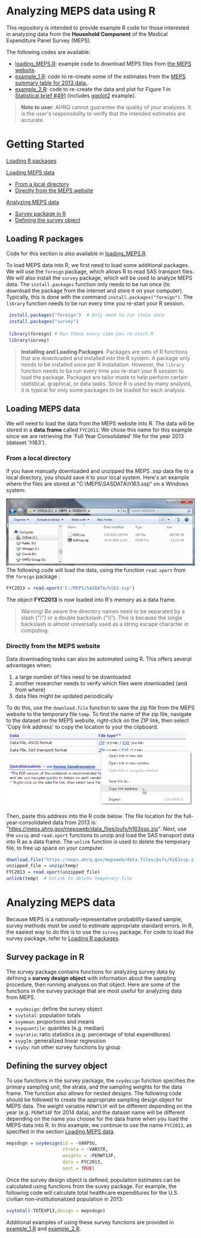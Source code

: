 # Analyzing MEPS data using R

This repository is intended to provide example R code for those interested in analyzing data from the **Household Component** of the Medical Expenditure Panel Survey (MEPS). 

The following codes are available:
* [loading_MEPS.R](loading_MEPS.R): example code to download MEPS files from [the MEPS website](https://meps.ahrq.gov/mepsweb/data_stats/download_data_files.jsp).
* [example_1.R](example_1.R): code to re-create some of the estimates from the [MEPS summary table for 2013 data.](https://meps.ahrq.gov/mepsweb/data_stats/tables_compendia_hh_interactive.jsp?_SERVICE=MEPSSocket0&_PROGRAM=MEPSPGM.TC.SAS&File=HCFY2013&Table=HCFY2013_PLEXP_%40&VAR1=AGE&VAR2=SEX&VAR3=RACETH5C&VAR4=INSURCOV&VAR5=POVCAT13&VAR6=REGION&VAR7=HEALTH&VARO1=4+17+44+64&VARO2=1&VARO3=1&VARO4=1&VARO5=1&VARO6=1&VARO7=1&_Debug=).
* [example_2.R](example_2.R): code to re-create the data and plot for Figure 1 in [Statistical brief \#491](https://meps.ahrq.gov/data_files/publications/st491/stat491.shtml) (includes [ggplot2](http://www.r-graph-gallery.com/portfolio/ggplot2-package/) example).

> **Note to user**: AHRQ cannot guarantee the quality of your analyses. It is the user's responsibility to verify that the intended estimates are accurate.

# Getting Started
[Loading R packages](#loading-r-packages)

[Loading MEPS data](#loading-meps-data)
* [From a local directory](#from-a-local-directory)
* [Directly from the MEPS website](#directly-from-the-meps-website)

[Analyzing MEPS data](#analyzing-meps-data)
* [Survey package in R](#survey-package-in-r)
* [Defining the survey object](#defining-the-survey-object)

## Loading R packages

Code for this section is also available in [loading_MEPS.R](loading_MEPS.R).

To load MEPS data into R, we first need to load some additional packages. We will use the `foreign` package, which allows R to read SAS transport files. We will also install the `survey` package, which will be used to analyze MEPS data. The `install.packages` function only needs to be run once (to download the package from the internet and store it on your computer). Typically, this is done with the command `install.packages("foreign")`. The `library` function needs to be run every time you re-start your R session.
``` r
 install.packages("foreign")  # Only need to run these once
 install.packages("survey")
 
 library(foreign) # Run these every time you re-start R
 library(survey)
```
> **Installing and Loading Packages**: Packages are sets of R functions that are downloaded and installed into the R system. A package only needs to be installed once per R installation. However, the `library` function needs to be run every time you re-start your R session to load the package. Packages are tailor made to help perform certain statistical, graphical, or data tasks. Since R is used by many analysts, it is typical for only some packages to be loaded for each analysis. 

## Loading MEPS data

We will need to load the data from the MEPS website into R. The data will be stored in a **data.frame** called `FYC2013`. We chose this name for this example since we are retrieving the 'Full Year Consolidated' file for the year 2013 (dataset 'h163').

### From a local directory

If you have manually downloaded and unzipped the MEPS .ssp data file to a local directory, you should save it to your local system. Here's an example where the files are stored at "C:\\MEPS\\SASDATA\\h163.ssp" on a Windows system:

![](images/Option1_Fig2.png)
<br>
The following code will load the data, using the function `read.xport` from the `foreign` package :
``` r
FYC2013 = read.xport("C:/MEPS/SASDATA/h163.ssp")
```
The object **FYC2013** is now loaded into R's memory as a data frame. 

> Warning! Be aware the directory names need to be separated by a slash ("/") or a double backslash ("\\\\"). This is because the single backslash is almost universally used as a string escape character in computing.

### Directly from the MEPS website

Data downloading tasks can also be automated using R. This offers several advantages when:

1. a large number of files need to be downloaded
2. another researcher needs to verify which files were downloaded (and from where)
3. data files might be updated periodically

To do this, use the `download.file` function to save the zip file from the MEPS website to the temporary file `temp`. To find the name of the zip file, navigate to the dataset on the MEPS website, right-click on the ZIP link, then select 'Copy link address' to copy the location to your the clipboard. 
![](images/copy_link_address.png) 

Then, paste this address into the R code below. The file location for the full-year-consolidated data from 2013 is: "https://meps.ahrq.gov/mepsweb/data_files/pufs/h163ssp.zip". Next, use the `unzip` and `read.xport` functions to unzip and load the SAS transport data into R as a data frame. The `unlink` function is used to delete the temporary file, to free up space on your computer.
``` r
download.file("https://meps.ahrq.gov/mepsweb/data_files/pufs/h163ssp.zip", temp <- tempfile())
unzipped_file = unzip(temp)
FYC2013 = read.xport(unzipped_file)
unlink(temp)  # Unlink to delete temporary file
```

# Analyzing MEPS data

Because MEPS is a nationally-representative probability-based sample, survey methods must be used to estimate appropriate standard errors. In R, the easiest way to do this is to use the `survey` package. For code to load the survey package, refer to [Loading R packages](#loading-r-packages).

## Survey package in R

The survey package contains functions for analyzing survey data by defining a **survey design object** with information about the sampling procedure, then running analyses on that object. Here are some of the functions in the survey package that are most useful for analyzing data from MEPS.

*   `svydesign`: define the survey object
*   `svytotal`: population totals
*   `svymean`: proportions and means
*   `svyquantile`: quantiles (e.g. median)
*   `svyratio`: ratio statistics (e.g. percentage of total expenditures)
*   `svyglm`: generalized linear regression
*   `svyby`: run other survey functions by group

## Defining the survey object

To use functions in the survey package, the `svydesign` function specifies the primary sampling unit, the strata, and the sampling weights for the data frame. The function also allows for nested designs. The following code should be followed to create the appropriate sampling design object for MEPS data. The weight variable `PERWT13F` will be different depending on the year (e.g. `PERWT14F` for 2014 data), and the dataset name will be different depending on the name you choose for the data frame when you load the MEPS data into R. In this example, we continue to use the name `FYC2013`, as specified in the section [Loading MEPS data](#loading-meps-data).
``` r
mepsdsgn = svydesign(id = ~VARPSU, 
                     strata = ~VARSTR, 
                     weights = ~PERWT13F, 
                     data = FYC2013, 
                     nest = TRUE)  
```
Once the survey design object is defined, population estimates can be calculated using functions from the suvey package. For example, the following code will calculate total healthcare expenditures for the U.S. civilian non-institutionalized population in 2013:
```r
svytotal(~TOTEXP13,design = mepsdsgn)  
```
Additional examples of using these survey functions are provided in [example_1.R](example_1.R) and [example_2.R](example_2.R).


